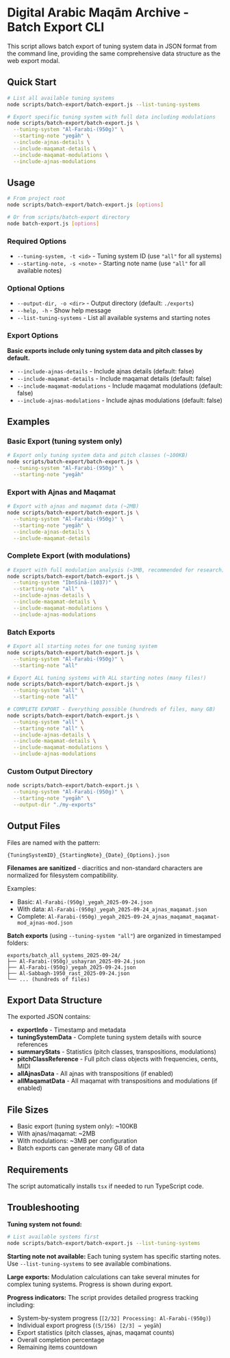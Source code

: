 # Digital Arabic Maqām Archive - Batch Export CLI

This script allows batch export of tuning system data in JSON format from the command line, providing the same comprehensive data structure as the web export modal.

## Quick Start

```bash
# List all available tuning systems
node scripts/batch-export/batch-export.js --list-tuning-systems

# Export specific tuning system with full data including modulations
node scripts/batch-export/batch-export.js \
  --tuning-system "Al-Farabi-(950g)" \
  --starting-note "yegāh" \
  --include-ajnas-details \
  --include-maqamat-details \
  --include-maqamat-modulations \
  --include-ajnas-modulations
```

## Usage

```bash
# From project root
node scripts/batch-export/batch-export.js [options]

# Or from scripts/batch-export directory
node batch-export.js [options]
```

### Required Options

- `--tuning-system, -t <id>` - Tuning system ID (use `"all"` for all systems)
- `--starting-note, -s <note>` - Starting note name (use `"all"` for all available notes)

### Optional Options

- `--output-dir, -o <dir>` - Output directory (default: `./exports`)
- `--help, -h` - Show help message
- `--list-tuning-systems` - List all available systems and starting notes

### Export Options

**Basic exports include only tuning system data and pitch classes by default.**

- `--include-ajnas-details` - Include ajnas details (default: false)
- `--include-maqamat-details` - Include maqamat details (default: false)
- `--include-maqamat-modulations` - Include maqamat modulations (default: false)
- `--include-ajnas-modulations` - Include ajnas modulations (default: false)

## Examples

### Basic Export (tuning system only)
```bash
# Export only tuning system data and pitch classes (~100KB)
node scripts/batch-export/batch-export.js \
  --tuning-system "Al-Farabi-(950g)" \
  --starting-note "yegāh"
```

### Export with Ajnas and Maqamat
```bash
# Export with ajnas and maqamat data (~2MB)
node scripts/batch-export/batch-export.js \
  --tuning-system "Al-Farabi-(950g)" \
  --starting-note "yegāh" \
  --include-ajnas-details \
  --include-maqamat-details
```

### Complete Export (with modulations)
```bash
# Export with full modulation analysis (~3MB, recommended for research)
node scripts/batch-export/batch-export.js \
  --tuning-system "IbnSīnā-(1037)" \
  --starting-note "all" \
  --include-ajnas-details \
  --include-maqamat-details \
  --include-maqamat-modulations \
  --include-ajnas-modulations
```

### Batch Exports
```bash
# Export all starting notes for one tuning system
node scripts/batch-export/batch-export.js \
  --tuning-system "Al-Farabi-(950g)" \
  --starting-note "all"

# Export ALL tuning systems with ALL starting notes (many files!)
node scripts/batch-export/batch-export.js \
  --tuning-system "all" \
  --starting-note "all"

# COMPLETE EXPORT - Everything possible (hundreds of files, many GB)
node scripts/batch-export/batch-export.js \
  --tuning-system "all" \
  --starting-note "all" \
  --include-ajnas-details \
  --include-maqamat-details \
  --include-maqamat-modulations \
  --include-ajnas-modulations
```


### Custom Output Directory
```bash
node scripts/batch-export/batch-export.js \
  --tuning-system "Al-Farabi-(950g)" \
  --starting-note "yegāh" \
  --output-dir "./my-exports"
```

## Output Files

Files are named with the pattern:
```
{TuningSystemID}_{StartingNote}_{Date}_{Options}.json
```

**Filenames are sanitized** - diacritics and non-standard characters are normalized for filesystem compatibility.

Examples:
- Basic: `Al-Farabi-(950g)_yegah_2025-09-24.json`
- With data: `Al-Farabi-(950g)_yegah_2025-09-24_ajnas_maqamat.json`
- Complete: `Al-Farabi-(950g)_yegah_2025-09-24_ajnas_maqamat_maqamat-mod_ajnas-mod.json`

**Batch exports** (using `--tuning-system "all"`) are organized in timestamped folders:
```
exports/batch_all_systems_2025-09-24/
├── Al-Farabi-(950g)_ushayran_2025-09-24.json
├── Al-Farabi-(950g)_yegah_2025-09-24.json
├── Al-Sabbagh-1950_rast_2025-09-24.json
└── ... (hundreds of files)
```

## Export Data Structure

The exported JSON contains:

- **exportInfo** - Timestamp and metadata
- **tuningSystemData** - Complete tuning system details with source references
- **summaryStats** - Statistics (pitch classes, transpositions, modulations)
- **pitchClassReference** - Full pitch class objects with frequencies, cents, MIDI
- **allAjnasData** - All ajnas with transpositions (if enabled)
- **allMaqamatData** - All maqamat with transpositions and modulations (if enabled)

## File Sizes

- Basic export (tuning system only): ~100KB
- With ajnas/maqamat: ~2MB
- With modulations: ~3MB per configuration
- Batch exports can generate many GB of data

## Requirements

The script automatically installs `tsx` if needed to run TypeScript code.

## Troubleshooting

**Tuning system not found:**
```bash
# List available systems first
node scripts/batch-export/batch-export.js --list-tuning-systems
```

**Starting note not available:**
Each tuning system has specific starting notes. Use `--list-tuning-systems` to see available combinations.

**Large exports:**
Modulation calculations can take several minutes for complex tuning systems. Progress is shown during export.

**Progress indicators:**
The script provides detailed progress tracking including:
- System-by-system progress (`[2/32] Processing: Al-Farabi-(950g)`)
- Individual export progress (`(5/156) [2/3] → yegāh`)
- Export statistics (pitch classes, ajnas, maqamat counts)
- Overall completion percentage
- Remaining items countdown
